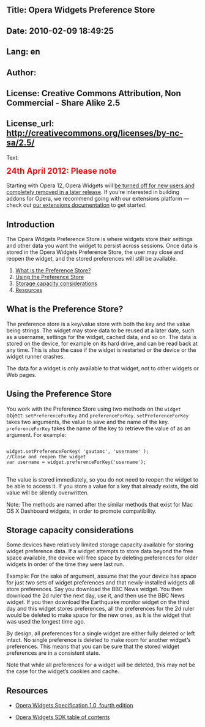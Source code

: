 Title: Opera Widgets Preference Store
----
Date: 2010-02-09 18:49:25
----
Lang: en
----
Author: 
----
License: Creative Commons Attribution, Non Commercial - Share Alike 2.5
----
License_url: http://creativecommons.org/licenses/by-nc-sa/2.5/
----
Text:

<div class="note">
<h2 style="color:red;font-weight:bold;padding-top:0;margin-top:0;">24th April 2012: Please note</h2>

<p>Starting with Opera 12, Opera Widgets will <a href="http://my.opera.com/ODIN/blog/2012/04/24/end-unite-apps-and-widgets">be turned off for new users and completely removed in a later release</a>. If you&#39;re interested in building addons for Opera, we recommend going with our extensions platform — check out <a href="http://dev.opera.com/addons/extensions/">our extensions documentation</a> to get started.</p>
</div>


<h2 class="no-toc">Introduction</h2>

<p>The Opera Widgets Preference Store is where widgets store their settings and other data you want the widget to persist across sessions. Once data is stored in the Opera Widgets Preference Store, the user may close and reopen the widget, and the stored preferences will still be available.</p>

<ol>
<li><a href="#what">What is the Preference Store?</a></li>
<li><a href="#using">Using the Preference Store</a></li>
<li><a href="#storagecapacity">Storage capacity considerations</a></li>
<li><a href="#resources">Resources</a></li>
</ol>

<h2 id="what">What is the Preference Store?</h2>

<p>The preference store is a key/value store with both the key and the value being strings. The widget may store data to be reused at a later date, such as a username, settings for the widget, cached data, and so on. The data is stored on the device, for example on its hard drive, and can be read back at any time. This is also the case if the widget is restarted or the device or the widget runner crashes.</p>

<p>The data for a widget is only available to that widget, not to other widgets or Web pages.</p>

<h2 id="using">Using the Preference Store</h2>

<p>You work with the Preference Store using two methods on the <code>widget</code> object: <code>setPreferenceForKey</code> and <code>preferenceForKey</code>. <code>setPreferenceForKey</code> takes two arguments, the value to save and the name of the key. <code>preferenceForKey</code> takes the name of the key to retrieve the value of as an argument. For example:</p>

<pre>
<code>
widget.setPreferenceForKey( &#39;gautamc&#39;, &#39;username&#39; );
//Close and reopen the widget
var username = widget.preferenceForKey(&#39;username&#39;);
</code>
</pre>

<p>The value is stored immediately, so you do not need to reopen the widget to be able to access it. If you store a value for a key that already exists, the old value will be silently overwritten.</p>

<p>Note: The methods are named after the similar methods that exist for Mac OS X Dashboard widgets, in order to promote compatibility.</p>

<h2 id="storagecapacity">Storage capacity considerations</h2>

<p>Some devices have relatively limited storage capacity available for storing widget preference data. If a widget attempts to store data beyond the free space available, the device will free space by deleting preferences for older widgets in order of the time they were last run.</p>

<p>Example: For the sake of argument, assume that the your device has space for just <em>two</em> sets of widget preferences and that newly-installed widgets all store preferences. Say you download the BBC News widget. You then download the 2d ruler the next day, use it, and then use the BBC News widget. If you then download the Earthquake monitor widget on the third day and this widget stores preferences, all the preferences for the 2d ruler would be deleted to make space for the new ones, as it is the widget that was used the longest time ago.</p>

<p>By design, all preferences for a single widget are either fully deleted or left intact. No single preference is deleted to make room for another widget’s preferences. This means that you can be sure that the stored widget preferences are in a consistent state.</p>

<p class="note">Note that while all preferences for a widget will be deleted, this may not be the case for the widget’s cookies and cache.</p>

<h2 id="resources">Resources</h2>

<ul>
<li><a href="http://dev.opera.com/articles/view/opera-widgets-specification-fourth-ed/">Opera Widgets Specification 1.0, fourth edition</a></li>
</ul>

<ul class="seriesNav">
<li><a href="http://dev.opera.com/articles/view/opera-widgets-sdk/" rel="index">Opera Widgets SDK table of contents</a></li>
</ul>
